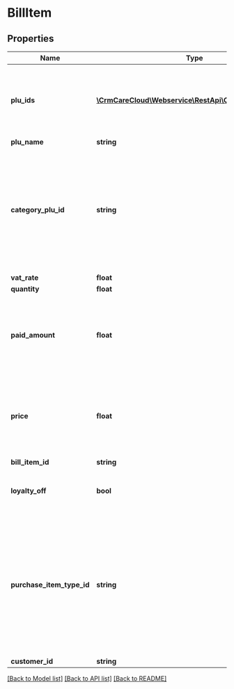 # BillItem

## Properties
Name | Type | Description | Notes
------------ | ------------- | ------------- | -------------
**plu_ids** | [**\CrmCareCloud\Webservice\RestApi\Client\Model\PluId[]**](PluId.md) | An array of all available pluIds from the particular product lists (default is Product ID from Global product list (consist cleaned data - unique ID of every product across all POS systems)). | 
**plu_name** | **string** | Product name. | 
**category_plu_id** | **string** | Product group ID identify the product group in the system outside of CareCloud (POS, e-shop, etc.). Consist cleaned data - unique ID of every product group across all POS systems. This parameter needs to be set only if product learning is activated. If not set during product learning the default product group will be used. | [optional] 
**vat_rate** | **float** | VAT rate of the item. | 
**quantity** | **float** | Quantity of product. | 
**paid_amount** | **float** | Real money value (unit price * quantity) paid by the customer (The value for a pharmaceutical client could have a copayment for drug prescription or money value of drugs not covered by an insurer). | 
**price** | **float** | Value of parameter \&quot;paid_amount\&quot;. In the case of a pharmaceutical client, add to the value of \&quot;paid_amount\&quot; a value of money covered by the customer  health insurance. | 
**bill_item_id** | **string** | ID of the bill item. | 
**loyalty_off** | **bool** | Switch off all loyalty benefits (points, discounts- instant and campaign prices, vouchers) on the item. | 
**purchase_item_type_id** | **string** | Type of the purchase item from resource [purchase-item-types](https://carecloud.readme.io/reference/getpurchaseitemtypes).There is a distinction between a purchase in an e-shop, in a brick-and-mortar store, a mobile application, or a cancellation of the purchase. It also differentiates purchases without the possibility of applying loyalty benefits from ordinary purchases or from purchases with the application of loyalty points. | 
**customer_id** | **string** | The ID of the customer. | [optional] 

[[Back to Model list]](../../README.md#documentation-for-models) [[Back to API list]](../../README.md#documentation-for-api-endpoints) [[Back to README]](../../README.md)

